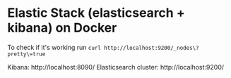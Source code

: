# Elastic Stack (elasticsearch + kibana) on Docker


To check if it's working run `curl http://localhost:9200/_nodes\?pretty\=true`

Kibana: http://localhost:8090/
Elasticsearch cluster: http://localhost:9200/
